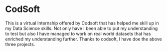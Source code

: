 # CodSoft
This is a virtual Internship offered by Codsoft that has helped me skill up in my Data Science skills. Not only have I been able to put my understanding to test but also I have managed to work on real world datasets that has enriched my understanding further. Thanks to codsoft, I have doe the above three projects.
